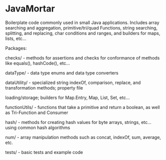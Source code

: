 JavaMortar
==========

Boilerplate code commonly used in small Java applications. Includes array searching and aggregation, primitive/tri/quad Functions, string searching, splitting, and replacing, char conditions and ranges, and builders for maps, lists, etc...

Packages:

checks/ - methods for assertions and checks for conformance of methods like equals(), hashCode(), etc...

dataType/ - data type enums and data type converters

dataUtility/ - specialized string indexOf, comparison, replace, and transformation methods; property file 

loading/storage; builders for Map.Entry, Map, List, Set, etc...

functionUtils/ - functions that take a primitive and return a boolean, as well as Tri-Function and Consumer

hash/ - methods for creating hash values for byte arrays, strings, etc... using common hash algorithms

num/ - array manipulation methods such as concat, indexOf, sum, average, etc.

tests/ - basic tests and example code
